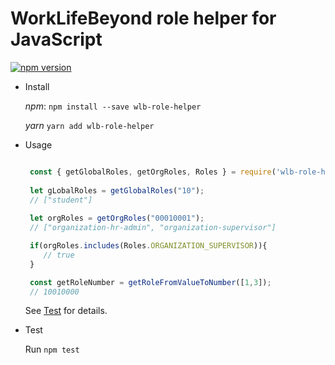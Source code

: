 # WorkLifeBeyond role helper for JavaScript

[![npm version](https://badge.fury.io/js/wlb-role-helper.svg)](https://badge.fury.io/js/wlb-role-helper)

* Install

  *npm*: ```npm install --save wlb-role-helper```
  
  *yarn* ```yarn add wlb-role-helper```
  
* Usage
  
  ```javascript
  
   const { getGlobalRoles, getOrgRoles, Roles } = require('wlb-role-helper');
   
   let gLobalRoles = getGlobalRoles("10");
   // ["student"]
   
   let orgRoles = getOrgRoles("00010001");
   // ["organization-hr-admin", "organization-supervisor"]
  
   if(orgRoles.includes(Roles.ORGANIZATION_SUPERVISOR)){
      // true
   }

   const getRoleNumber = getRoleFromValueToNumber([1,3]);
   // 10010000
  
  ```
   See [Test](https://github.com/worklifebeyond/wlb-role-helper-js/blob/master/test.js) for details.
   
* Test

  Run `npm test`  
